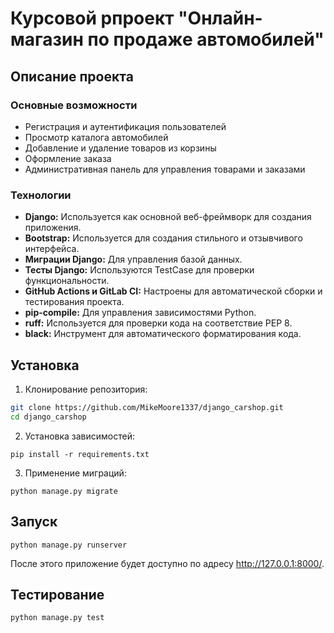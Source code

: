 # Курсовой рпроект "Онлайн-магазин по продаже автомобилей"

## Описание проекта

### Основные возможности

- Регистрация и аутентификация пользователей
- Просмотр каталога автомобилей
- Добавление и удаление товаров из корзины
- Оформление заказа
- Административная панель для управления товарами и заказами

### Технологии

- **Django:** Используется как основной веб-фреймворк для создания приложения.
- **Bootstrap:** Используется для создания стильного и отзывчивого интерфейса.
- **Миграции Django:** Для управления базой данных.
- **Тесты Django:** Используются TestCase для проверки функциональности.
- **GitHub Actions и GitLab CI:** Настроены для автоматической сборки и тестирования проекта.
- **pip-compile:** Для управления зависимостями Python.
- **ruff:** Используется для проверки кода на соответствие PEP 8.
- **black:** Инструмент для автоматического форматирования кода.

## Установка

1. Клонирование репозитория:

```bash
git clone https://github.com/MikeMoore1337/django_carshop.git
cd django_carshop
```

2. Установка зависимостей:

```pip install -r requirements.txt```

3. Применение миграций:

```python manage.py migrate```

## Запуск

```python manage.py runserver```

После этого приложение будет доступно по адресу http://127.0.0.1:8000/.

## Тестирование

```python manage.py test```
